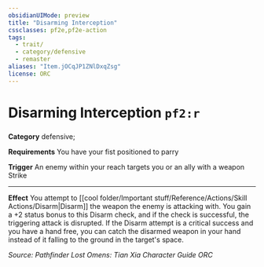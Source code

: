```yaml
---
obsidianUIMode: preview
title: "Disarming Interception"
cssclasses: pf2e,pf2e-action
tags:
  - trait/
  - category/defensive
  - remaster
aliases: "Item.jOCqJP1ZNlDxqZsg"
license: ORC
---
```

# Disarming Interception `pf2:r`

### 

**Category** defensive; 




**Requirements** You have your fist positioned to parry

**Trigger** An enemy within your reach targets you or an ally with a weapon Strike

* * *

**Effect** You attempt to [[cool folder/Important stuff/Reference/Actions/Skill Actions/Disarm|Disarm]] the weapon the enemy is attacking with. You gain a +2 status bonus to this Disarm check, and if the check is successful, the triggering attack is disrupted. If the Disarm attempt is a critical success and you have a hand free, you can catch the disarmed weapon in your hand instead of it falling to the ground in the target's space.

*Source: Pathfinder Lost Omens: Tian Xia Character Guide*
*ORC*